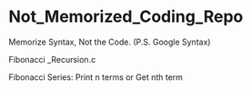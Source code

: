 # Not_Memorized_Coding_Repo
Memorize Syntax, Not the Code. (P.S. Google Syntax)


Fibonacci _Recursion.c

Fibonacci Series: Print n terms or Get nth term
